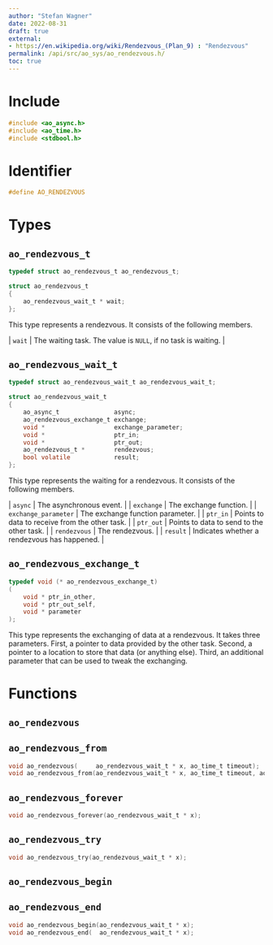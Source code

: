 ```yaml
---
author: "Stefan Wagner"
date: 2022-08-31
draft: true
external:
- https://en.wikipedia.org/wiki/Rendezvous_(Plan_9) : "Rendezvous"
permalink: /api/src/ao_sys/ao_rendezvous.h/
toc: true
---
```


# Include

```c
#include <ao_async.h>
#include <ao_time.h>
#include <stdbool.h>
```

# Identifier

```c
#define AO_RENDEZVOUS
```

# Types

## `ao_rendezvous_t`

```c
typedef struct ao_rendezvous_t ao_rendezvous_t;
```

```c
struct ao_rendezvous_t
{
    ao_rendezvous_wait_t * wait;
};
```

This type represents a rendezvous. It consists of the following members.

| `wait` | The waiting task. The value is `NULL`, if no task is waiting. |

## `ao_rendezvous_wait_t`

```c
typedef struct ao_rendezvous_wait_t ao_rendezvous_wait_t;
```

```c
struct ao_rendezvous_wait_t
{
    ao_async_t               async;
    ao_rendezvous_exchange_t exchange;
    void *                   exchange_parameter;
    void *                   ptr_in;
    void *                   ptr_out;
    ao_rendezvous_t *        rendezvous;
    bool volatile            result;
};
```

This type represents the waiting for a rendezvous. It consists of the following members.

| `async` | The asynchronous event. |
| `exchange` | The exchange function. |
| `exchange_parameter` | The exchange function parameter. |
| `ptr_in` | Points to data to receive from the other task. |
| `ptr_out` | Points to data to send to the other task. |
| `rendezvous` | The rendezvous. |
| `result` | Indicates whether a rendezvous has happened.  |

## `ao_rendezvous_exchange_t`

```c
typedef void (* ao_rendezvous_exchange_t)
(
    void * ptr_in_other,
    void * ptr_out_self,
    void * parameter
);
```

This type represents the exchanging of data at a rendezvous. It takes three parameters. First, a pointer to data provided by the other task. Second, a pointer to a location to store that data (or anything else). Third, an additional parameter that can be used to tweak the exchanging.

# Functions

## `ao_rendezvous`
## `ao_rendezvous_from`

```c
void ao_rendezvous(     ao_rendezvous_wait_t * x, ao_time_t timeout);
void ao_rendezvous_from(ao_rendezvous_wait_t * x, ao_time_t timeout, ao_time_t beginning);
```

## `ao_rendezvous_forever`

```c
void ao_rendezvous_forever(ao_rendezvous_wait_t * x);
```

## `ao_rendezvous_try`

```c
void ao_rendezvous_try(ao_rendezvous_wait_t * x);
```

## `ao_rendezvous_begin`
## `ao_rendezvous_end`

```c
void ao_rendezvous_begin(ao_rendezvous_wait_t * x);
void ao_rendezvous_end(  ao_rendezvous_wait_t * x);
```
